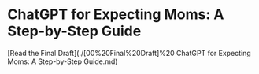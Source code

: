 #  ChatGPT for Expecting Moms: A Step-by-Step Guide

[Read the Final Draft](./[00%20Final%20Draft]%20 ChatGPT for Expecting Moms: A Step-by-Step Guide.md)

